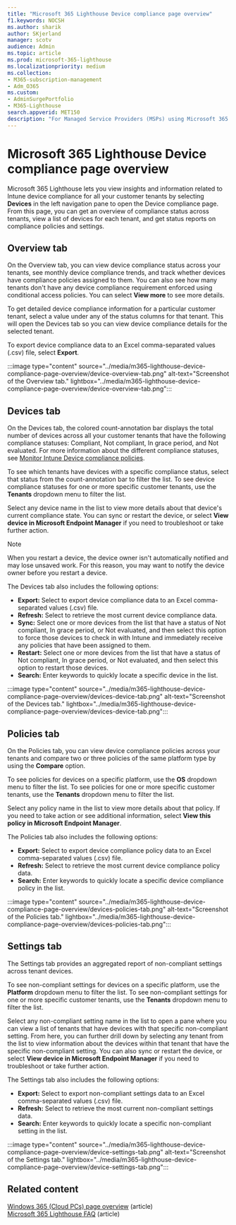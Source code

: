 ```yaml
---
title: "Microsoft 365 Lighthouse Device compliance page overview"
f1.keywords: NOCSH
ms.author: sharik
author: SKjerland
manager: scotv
audience: Admin
ms.topic: article
ms.prod: microsoft-365-lighthouse
ms.localizationpriority: medium
ms.collection:
- M365-subscription-management
- Adm_O365
ms.custom:
- AdminSurgePortfolio
- M365-Lighthouse                         
search.appverid: MET150
description: "For Managed Service Providers (MSPs) using Microsoft 365 Lighthouse, learn about the Device compliance page."
---
```


# Microsoft 365 Lighthouse Device compliance page overview

Microsoft 365 Lighthouse lets you view insights and information related to Intune device compliance for all your customer tenants by selecting **Devices** in the left navigation pane to open the Device compliance page. From this page, you can get an overview of compliance status across tenants, view a list of devices for each tenant, and get status reports on compliance policies and settings.

## Overview tab  
  
On the Overview tab, you can view device compliance status across your tenants, see monthly device compliance trends, and track whether devices have compliance policies assigned to them. You can also see how many tenants don't have any device compliance requirement enforced using conditional access policies. You can select **View more** to see more details.

To get detailed device compliance information for a particular customer tenant, select a value under any of the status columns for that tenant. This will open the Devices tab so you can view device compliance details for the selected tenant.

To export device compliance data to an Excel comma-separated values (.csv) file, select **Export**.

:::image type="content" source="../media/m365-lighthouse-device-compliance-page-overview/device-overview-tab.png" alt-text="Screenshot of the Overview tab." lightbox="../media/m365-lighthouse-device-compliance-page-overview/device-overview-tab.png":::

## Devices tab

On the Devices tab, the colored count-annotation bar displays the total number of devices across all your customer tenants that have the following compliance statuses: Compliant, Not compliant, In grace period, and Not evaluated. For more information about the different compliance statuses, see [Monitor Intune Device compliance policies](/mem/intune/protect/compliance-policy-monitor).

To see which tenants have devices with a specific compliance status, select that status from the count-annotation bar to filter the list. To see device compliance statuses for one or more specific customer tenants, use the **Tenants** dropdown menu to filter the list.

Select any device name in the list to view more details about that device's current compliance state. You can sync or restart the device, or select **View device in Microsoft Endpoint Manager** if you need to troubleshoot or take further action.

> [!NOTE]
> When you restart a device, the device owner isn't automatically notified and may lose unsaved work. For this reason, you may want to notify the device owner before you restart a device.

The Devices tab also includes the following options:

- **Export:** Select to export device compliance data to an Excel comma-separated values (.csv) file.
- **Refresh:** Select to retrieve the most current device compliance data.
- **Sync:** Select one or more devices from the list that have a status of Not compliant, In grace period, or Not evaluated, and then select this option to force those devices to check in with Intune and immediately receive any policies that have been assigned to them.
- **Restart:** Select one or more devices from the list that have a status of Not compliant, In grace period, or Not evaluated, and then select this option to restart those devices.
- **Search:** Enter keywords to quickly locate a specific device in the list.
 
:::image type="content" source="../media/m365-lighthouse-device-compliance-page-overview/devices-device-tab.png" alt-text="Screenshot of the Devices tab." lightbox="../media/m365-lighthouse-device-compliance-page-overview/devices-device-tab.png":::

## Policies tab

On the Policies tab, you can view device compliance policies across your tenants and compare two or three policies of the same platform type by using the **Compare** option.

To see policies for devices on a specific platform, use the **OS** dropdown menu to filter the list. To see policies for one or more specific customer tenants, use the **Tenants** dropdown menu to filter the list.

Select any policy name in the list to view more details about that policy. If you need to take action or see additional information, select **View this policy in Microsoft Endpoint Manager**.

The Policies tab also includes the following options:

- **Export:** Select to export device compliance policy data to an Excel comma-separated values (.csv) file.
- **Refresh:** Select to retrieve the most current device compliance policy data.
- **Search:** Enter keywords to quickly locate a specific device compliance policy in the list.

:::image type="content" source="../media/m365-lighthouse-device-compliance-page-overview/devices-policies-tab.png" alt-text="Screenshot of the Policies tab." lightbox="../media/m365-lighthouse-device-compliance-page-overview/devices-policies-tab.png":::

## Settings tab

The Settings tab provides an aggregated report of non-compliant settings across tenant devices. 

To see non-compliant settings for devices on a specific platform, use the **Platform** dropdown menu to filter the list. To see non-compliant settings for one or more specific customer tenants, use the **Tenants** dropdown menu to filter the list.

Select any non-compliant setting name in the list to open a pane where you can view a list of tenants that have devices with that specific non-compliant setting. From here, you can further drill down by selecting any tenant from the list to view information about the devices within that tenant that have the specific non-compliant setting. You can also sync or restart the device, or select **View device in Microsoft Endpoint Manager** if you need to troubleshoot or take further action.

The Settings tab also includes the following options:

- **Export:** Select to export non-compliant settings data to an Excel comma-separated values (.csv) file.
- **Refresh:** Select to retrieve the most current non-compliant settings data.
- **Search:** Enter keywords to quickly locate a specific non-compliant setting in the list.

:::image type="content" source="../media/m365-lighthouse-device-compliance-page-overview/device-settings-tab.png" alt-text="Screenshot of the Settings tab." lightbox="../media/m365-lighthouse-device-compliance-page-overview/device-settings-tab.png":::

## Related content

[Windows 365 (Cloud PCs) page overview](m365-lighthouse-win365-page-overview.md) (article)\
[Microsoft 365 Lighthouse FAQ](m365-lighthouse-faq.yml) (article)
